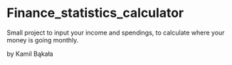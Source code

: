 # Finance_statistics_calculator
Small project to input your income and spendings, to calculate where your money is going monthly.



by Kamil Bąkała
